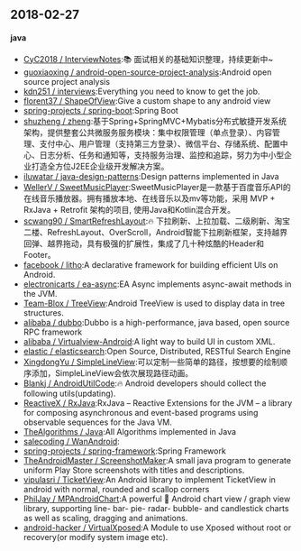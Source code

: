## 2018-02-27

#### java
* [CyC2018 / InterviewNotes](https://github.com/CyC2018/InterviewNotes):📚 面试相关的基础知识整理，持续更新中~
* [guoxiaoxing / android-open-source-project-analysis](https://github.com/guoxiaoxing/android-open-source-project-analysis):Android open source project analysis
* [kdn251 / interviews](https://github.com/kdn251/interviews):Everything you need to know to get the job.
* [florent37 / ShapeOfView](https://github.com/florent37/ShapeOfView):Give a custom shape to any android view
* [spring-projects / spring-boot](https://github.com/spring-projects/spring-boot):Spring Boot
* [shuzheng / zheng](https://github.com/shuzheng/zheng):基于Spring+SpringMVC+Mybatis分布式敏捷开发系统架构，提供整套公共微服务服务模块：集中权限管理（单点登录）、内容管理、支付中心、用户管理（支持第三方登录）、微信平台、存储系统、配置中心、日志分析、任务和通知等，支持服务治理、监控和追踪，努力为中小型企业打造全方位J2EE企业级开发解决方案。
* [iluwatar / java-design-patterns](https://github.com/iluwatar/java-design-patterns):Design patterns implemented in Java
* [WellerV / SweetMusicPlayer](https://github.com/WellerV/SweetMusicPlayer):SweetMusicPlayer是一款基于百度音乐API的在线音乐播放器。拥有播放本地、在线音乐以及mv等功能，采用 MVP + RxJava + Retrofit 架构的项目, 使用Java和Kotlin混合开发。
* [scwang90 / SmartRefreshLayout](https://github.com/scwang90/SmartRefreshLayout):🔥 下拉刷新、上拉加载、二级刷新、淘宝二楼、RefreshLayout、OverScroll，Android智能下拉刷新框架，支持越界回弹、越界拖动，具有极强的扩展性，集成了几十种炫酷的Header和 Footer。
* [facebook / litho](https://github.com/facebook/litho):A declarative framework for building efficient UIs on Android.
* [electronicarts / ea-async](https://github.com/electronicarts/ea-async):EA Async implements async-await methods in the JVM.
* [Team-Blox / TreeView](https://github.com/Team-Blox/TreeView):Android TreeView is used to display data in tree structures.
* [alibaba / dubbo](https://github.com/alibaba/dubbo):Dubbo is a high-performance, java based, open source RPC framework
* [alibaba / Virtualview-Android](https://github.com/alibaba/Virtualview-Android):A light way to build UI in custom XML.
* [elastic / elasticsearch](https://github.com/elastic/elasticsearch):Open Source, Distributed, RESTful Search Engine
* [XingdongYu / SimpleLineView](https://github.com/XingdongYu/SimpleLineView):可以定制一些简单的路径，按想要的绘制顺序添加，SimpleLineView会依次展现路径动画。
* [Blankj / AndroidUtilCode](https://github.com/Blankj/AndroidUtilCode):🔥 Android developers should collect the following utils(updating).
* [ReactiveX / RxJava](https://github.com/ReactiveX/RxJava):RxJava – Reactive Extensions for the JVM – a library for composing asynchronous and event-based programs using observable sequences for the Java VM.
* [TheAlgorithms / Java](https://github.com/TheAlgorithms/Java):All Algorithms implemented in Java
* [salecoding / WanAndroid](https://github.com/salecoding/WanAndroid):
* [spring-projects / spring-framework](https://github.com/spring-projects/spring-framework):Spring Framework
* [TheAndroidMaster / ScreenshotMaker](https://github.com/TheAndroidMaster/ScreenshotMaker):A small java program to generate uniform Play Store screenshots with titles and descriptions.
* [vipulasri / TicketView](https://github.com/vipulasri/TicketView):An Android library to implement TicketView in android with normal, rounded and scallop corners
* [PhilJay / MPAndroidChart](https://github.com/PhilJay/MPAndroidChart):A powerful 🚀 Android chart view / graph view library, supporting line- bar- pie- radar- bubble- and candlestick charts as well as scaling, dragging and animations.
* [android-hacker / VirtualXposed](https://github.com/android-hacker/VirtualXposed):A Module to use Xposed without root or recovery(or modify system image etc).
